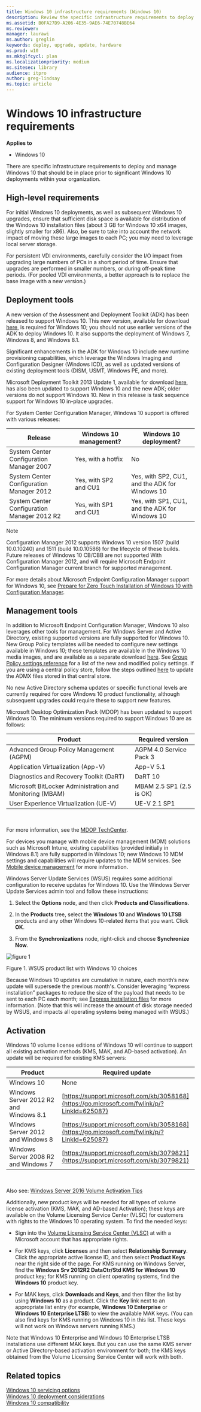 ```yaml
---
title: Windows 10 infrastructure requirements (Windows 10)
description: Review the specific infrastructure requirements to deploy and manage Windows 10,  prior to significant Windows 10 deployments within your organization.
ms.assetid: B0FA27D9-A206-4E35-9AE6-74E70748BE64
ms.reviewer: 
manager: laurawi
ms.author: greglin
keywords: deploy, upgrade, update, hardware
ms.prod: w10
ms.mktglfcycl: plan
ms.localizationpriority: medium
ms.sitesec: library
audience: itpro
author: greg-lindsay
ms.topic: article
---
```


# Windows 10 infrastructure requirements


**Applies to**

-   Windows 10

There are specific infrastructure requirements to deploy and manage Windows 10 that should be in place prior to significant Windows 10 deployments within your organization.

## High-level requirements


For initial Windows 10 deployments, as well as subsequent Windows 10 upgrades, ensure that sufficient disk space is available for distribution of the Windows 10 installation files (about 3 GB for Windows 10 x64 images, slightly smaller for x86). Also, be sure to take into account the network impact of moving these large images to each PC; you may need to leverage local server storage.

For persistent VDI environments, carefully consider the I/O impact from upgrading large numbers of PCs in a short period of time. Ensure that upgrades are performed in smaller numbers, or during off-peak time periods. (For pooled VDI environments, a better approach is to replace the base image with a new version.)

## Deployment tools


A new version of the Assessment and Deployment Toolkit (ADK) has been released to support Windows 10. This new version, available for download [here](https://go.microsoft.com/fwlink/p/?LinkId=526740), is required for Windows 10; you should not use earlier versions of the ADK to deploy Windows 10. It also supports the deployment of Windows 7, Windows 8, and Windows 8.1.

Significant enhancements in the ADK for Windows 10 include new runtime provisioning capabilities, which leverage the Windows Imaging and Configuration Designer (Windows ICD), as well as updated versions of existing deployment tools (DISM, USMT, Windows PE, and more).

Microsoft Deployment Toolkit 2013 Update 1, available for download [here](https://go.microsoft.com/fwlink/p/?LinkId=625079), has also been updated to support Windows 10 and the new ADK; older versions do not support Windows 10. New in this release is task sequence support for Windows 10 in-place upgrades.

For System Center Configuration Manager, Windows 10 support is offered with various releases:

| Release                                     | Windows 10 management? | Windows 10 deployment?                         |
|---------------------------------------------|------------------------|------------------------------------------------|
| System Center Configuration Manager 2007    | Yes, with a hotfix     | No                                             |
| System Center Configuration Manager 2012    | Yes, with SP2 and CU1  | Yes, with SP2, CU1, and the ADK for Windows 10 |
| System Center Configuration Manager 2012 R2 | Yes, with SP1 and CU1  | Yes, with SP1, CU1, and the ADK for Windows 10 |


> [!NOTE]
> Configuration Manager 2012 supports Windows 10 version 1507 (build 10.0.10240) and 1511 (build 10.0.10586) for the lifecycle of these builds. Future releases of Windows 10 CB/CBB are not supported With Configuration Manager 2012, and will require Microsoft Endpoint Configuration Manager current branch for supported management. 
 

For more details about Microsoft Endpoint Configuration Manager support for Windows 10, see [Prepare for Zero Touch Installation of Windows 10 with Configuration Manager](../deploy-windows-cm/prepare-for-zero-touch-installation-of-windows-10-with-configuration-manager.md).

## Management tools


In addition to Microsoft Endpoint Configuration Manager, Windows 10 also leverages other tools for management. For Windows Server and Active Directory, existing supported versions are fully supported for Windows 10. New Group Policy templates will be needed to configure new settings available in Windows 10; these templates are available in the Windows 10 media images, and are available as a separate download [here](https://go.microsoft.com/fwlink/p/?LinkId=625081). See [Group Policy settings reference](https://go.microsoft.com/fwlink/p/?LinkId=625082) for a list of the new and modified policy settings. If you are using a central policy store, follow the steps outlined [here](https://go.microsoft.com/fwlink/p/?LinkId=625083) to update the ADMX files stored in that central store.

No new Active Directory schema updates or specific functional levels are currently required for core Windows 10 product functionality, although subsequent upgrades could require these to support new features.

Microsoft Desktop Optimization Pack (MDOP) has been updated to support Windows 10. The minimum versions required to support Windows 10 are as follows:

| Product                                                  | Required version         |
|----------------------------------------------------------|--------------------------|
| Advanced Group Policy Management (AGPM)                  | AGPM 4.0 Service Pack 3  |
| Application Virtualization (App-V)                       | App-V 5.1                |
| Diagnostics and Recovery Toolkit (DaRT)                  | DaRT 10                  |
| Microsoft BitLocker Administration and Monitoring (MBAM) | MBAM 2.5 SP1 (2.5 is OK) |
| User Experience Virtualization (UE-V)                    | UE-V 2.1 SP1             |

 

For more information, see the [MDOP TechCenter](https://go.microsoft.com/fwlink/p/?LinkId=625090).

For devices you manage with mobile device management (MDM) solutions such as Microsoft Intune, existing capabilities (provided initially in Windows 8.1) are fully supported in Windows 10; new Windows 10 MDM settings and capabilities will require updates to the MDM services. See [Mobile device management](https://go.microsoft.com/fwlink/p/?LinkId=625084) for more information.

Windows Server Update Services (WSUS) requires some additional configuration to receive updates for Windows 10. Use the Windows Server Update Services admin tool and follow these instructions:

1.  Select the **Options** node, and then click **Products and Classifications**.

2.  In the **Products** tree, select the **Windows 10** and **Windows 10 LTSB** products and any other Windows 10-related items that you want. Click **OK**.

3.  From the **Synchronizations** node, right-click and choose **Synchronize Now**.

![figure 1](images/fig4-wsuslist.png)

Figure 1. WSUS product list with Windows 10 choices

Because Windows 10 updates are cumulative in nature, each month’s new update will supersede the previous month's. Consider leveraging “express installation” packages to reduce the size of the payload that needs to be sent to each PC each month; see [Express installation files](https://go.microsoft.com/fwlink/p/?LinkId=625086) for more information. (Note that this will increase the amount of disk storage needed by WSUS, and impacts all operating systems being managed with WSUS.)

## Activation


Windows 10 volume license editions of Windows 10 will continue to support all existing activation methods (KMS, MAK, and AD-based activation). An update will be required for existing KMS servers:

| Product                                | Required update                                                                             |
|----------------------------------------|---------------------------------------------------------------------------------------------|
| Windows 10                             | None                                                                                        |
| Windows Server 2012 R2 and Windows 8.1 | [https://support.microsoft.com/kb/3058168](https://go.microsoft.com/fwlink/p/?LinkId=625087) |
| Windows Server 2012 and Windows 8      | [https://support.microsoft.com/kb/3058168](https://go.microsoft.com/fwlink/p/?LinkId=625087) |
| Windows Server 2008 R2 and Windows 7   | [https://support.microsoft.com/kb/3079821](https://support.microsoft.com/kb/3079821)                                                                   |

 

Also see: [Windows Server 2016 Volume Activation Tips](https://blogs.technet.microsoft.com/askcore/2016/10/19/windows-server-2016-volume-activation-tips/)

Additionally, new product keys will be needed for all types of volume license activation (KMS, MAK, and AD-based Activation); these keys are available on the Volume Licensing Service Center (VLSC) for customers with rights to the Windows 10 operating system. To find the needed keys:

-   Sign into the [Volume Licensing Service Center (VLSC)](https://go.microsoft.com/fwlink/p/?LinkId=625088) at with a Microsoft account that has appropriate rights.

-   For KMS keys, click **Licenses** and then select **Relationship Summary**. Click the appropriate active license ID, and then select **Product Keys** near the right side of the page. For KMS running on Windows Server, find the **Windows Srv 2012R2 DataCtr/Std KMS for Windows 10** product key; for KMS running on client operating systems, find the **Windows 10** product key.

-   For MAK keys, click **Downloads and Keys**, and then filter the list by using **Windows 10** as a product. Click the **Key** link next to an appropriate list entry (for example, **Windows 10 Enterprise** or **Windows 10 Enterprise LTSB**) to view the available MAK keys. (You can also find keys for KMS running on Windows 10 in this list. These keys will not work on Windows servers running KMS.)

Note that Windows 10 Enterprise and Windows 10 Enterprise LTSB installations use different MAK keys. But you can use the same KMS server or Active Directory-based activation environment for both; the KMS keys obtained from the Volume Licensing Service Center will work with both.

## Related topics


[Windows 10 servicing options](../update/waas-servicing-strategy-windows-10-updates.md)
<BR>[Windows 10 deployment considerations](windows-10-deployment-considerations.md)
<BR>[Windows 10 compatibility](windows-10-compatibility.md)

 

 





